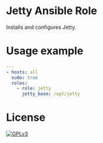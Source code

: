 # Jetty Ansible Role

Installs and configures Jetty.

# Usage example

```yaml
---
- hosts: all
  sudo: true
  roles:
    - role: jetty
      jetty_base: /opt/jetty
```

# License

[![GPLv3](http://www.gnu.org/graphics/gplv3-127x51.png)](http://www.gnu.org/licenses/gpl-3.0.html)
